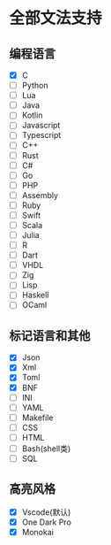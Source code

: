 
# 全部文法支持

## 编程语言

- [x] C
- [ ] Python
- [ ] Lua
- [ ] Java
- [ ] Kotlin
- [ ] Javascript
- [ ] Typescript
- [ ] C++
- [ ] Rust
- [ ] C#
- [ ] Go
- [ ] PHP
- [ ] Assembly
- [ ] Ruby
- [ ] Swift
- [ ] Scala
- [ ] Julia
- [ ] R
- [ ] Dart
- [ ] VHDL
- [ ] Zig
- [ ] Lisp
- [ ] Haskell
- [ ] OCaml

## 标记语言和其他

- [x] Json
- [x] Xml
- [x] Toml
- [x] BNF
- [ ] INI
- [ ] YAML
- [ ] Makefile
- [ ] CSS
- [ ] HTML
- [ ] Bash(shell类)
- [ ] SQL

## 高亮风格

- [x] Vscode(默认)
- [x] One Dark Pro
- [x] Monokai
